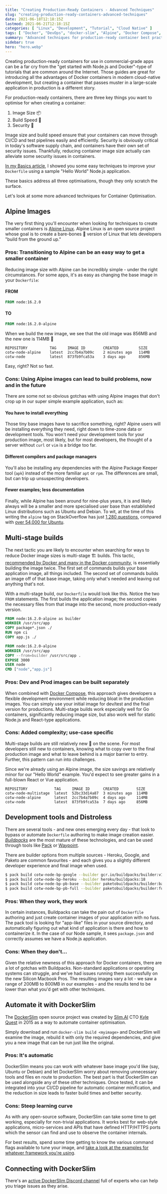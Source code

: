 ```yaml
---
title: "Creating Production-Ready Containers - Advanced Techniques"
slug: "creating-production-ready-containers-advanced-techniques"
date: 2021-06-18T12:18:15Z
lastmod: 2021-06-21T12:18:15Z
categories: [ "Linux", "Development", "Tutorial", "Cloud Native" ]
tags: [ "Docker", "DevOps", "docker-slim", "Alpine", "Docker Compose", "Distroless", "Buildpacks", "Multi-Stage Builds" ]
summary: "Advanced techniques for production-ready container best practice"
sidebar: true
hero: "hero.webp"
---
```


Creating production-ready containers for use in commercial-grade apps can be a far cry from the "get started with Node.js and Docker"-type of tutorials that are common around the Internet. Those guides are great for introducing all the advantages of Docker containers in modern cloud-native development, but creating a container that passes muster in a large-scale application in production is a different story.

For production-ready containers, there are three key things you want to optimise for when creating a container:

1. Image Size 📦
2. Build Speed 🐢
3. Security 🔐

Image size and build speed ensure that your containers can move through CI/CD and test pipelines easily and efficiently. Security is obviously critical in today's software supply chain, and containers have their own set of security issues. Thankfully, reducing container image size actually can alleviate some security issues in containers.

[In my Basics article](/posts/creating-production-ready-containers-the-basics), I showed you some easy techniques to improve your `Dockerfile` using a sample "Hello World" Node.js application.

<!-- {% link https://dev.to/wimpress/creating-production-ready-containers-the-basics-3k6f %} -->

These basics address all three optimisations, though they only scratch the surface.

Let's look at some more advanced techniques for Container Optimisation.

## Alpine Images

The very first thing you'll encounter when looking for techniques to create smaller containers is [Alpine Linux](https://alpinelinux.org/). Alpine Linux is an open source project whose goal is to create a bare-bones 🦴 version of Linux that lets developers "build from the ground up."

### Pros: Transitioning to Alpine can be an easy way to get a smaller container

Reducing image size with Alpine can be incredibly simple - under the right circumstances. For some apps, it's as easy as changing the base image in your `Dockerfile`:

#### FROM

```dockerfile
FROM node:16.2.0
```

#### TO

```dockerfile
FROM node:16.2.0-alpine
```

When we build the new image, we see that the old image was 856MB and the new one is 114MB 🎉

```text
REPOSITORY         	TAG    	IMAGE ID        CREATED     	SIZE
cotw-node-alpine    latest 	2cc7b4a7b09c    2 minutes ago   114MB
cotw-node           latest 	873fb9fca53a    3 days ago  	856MB
```

Easy, right? Not so fast.

### Cons: Using Alpine images can lead to build problems, now and in the future

There are some not so obvious gotchas with using Alpine images that don't crop up in our super simple example application, such as:

#### You have to install everything

Those tiny base images have to sacrifice something, right? Alpine users will be installing everything they need, right down to time-zone data or development tools. You won't need your development tools for your production image, most likely, but for most developers, the thought of a server without `curl` or `vim` is a bridge too far.

#### Different compilers and package managers

You'll also be installing any dependencies with the Alpine Package Keeper tool (`apk`) instead of the more familiar `apt` or `rpm`. The differences are small, but can trip up unsuspecting developers.

#### Fewer examples; less documentation

Finally, while Alpine has been around for nine-plus years, it is and likely always will be a smaller and more specialised user base than established Linux distributions such as Ubuntu and Debian. To wit, at the time of this writing the `alpine` tag on StackOverflow has just [1,280 questions](https://stackoverflow.com/questions/tagged/alpine), compared with [over 54,000 for Ubuntu](https://stackoverflow.com/questions/tagged/ubuntu).

## Multi-stage builds

The next tactic you are likely to encounter when searching for ways to reduce Docker image sizes is multi-stage 🏗 builds. This tactic, [recommended by Docker and many in the Docker community](https://docs.docker.com/develop/develop-images/multistage-build/), is essentially building the image twice. The first set of commands builds your base application image, all things included. The second set of commands builds an image off of that base image, taking only what's needed and leaving out anything that's not.

With a multi-stage build, our `Dockerfile` would look like this. Notice the two `FROM` statements. The first builds the application image; the second copies the necessary files from that image into the second, more production-ready version.

```dockerfile
FROM node:16.2.0-alpine as builder
WORKDIR /usr/src/app
COPY package*.json ./
RUN npm ci
COPY app.js ./

FROM node:16.2.0-alpine
WORKDIR /usr/src/app
COPY --from=builder /usr/src/app .
EXPOSE 3000
USER node
CMD ["node","app.js"]
```

### Pros: Dev and Prod images can be built separately

When combined with [Docker Compose](https://docs.docker.com/compose/), this approach gives developers a flexible development environment while reducing bloat in the production images. You can simply use your initial image for dev/test and the final version for productions. Multi-stage builds work especially well for Go containers, significantly reducing image size, but also work well for static Node.js and React-type applications.

### Cons: Added complexity; use-case specific

Multi-stage builds are still relatively new 🌱 on the scene. For most developers still new to containers, knowing what to copy over to the final production image and what to leave behind is a major barrier to entry. Further, this pattern can run into challenges.

Since we're already using an Alpine image, the size savings are relatively minor for our "Hello World" example. You'd expect to see greater gains in a full-blown React or Vue application.

```text
REPOSITORY            TAG     IMAGE ID   	CREATED        SIZE
cotw-node-multistage  latest  52bc33d14a87  3 minutes ago  114MB
cotw-node-alpine      latest  2cc7b4a7b09c  4 days ago     114MB
cotw-node             latest  873fb9fca53a  7 days ago     856MB
```

## Development tools and Distroless

There are several tools - and new ones emerging every day - that look to bypass or automate `Dockerfile` authoring to make image creation easier. [*Buildpacks*](https://buildpacks.io/) are the most mature of these technologies, and can be used through tools like [Pack](https://buildpacks.io/docs/tools/pack/) or [Waypoint](https://www.waypointproject.io/plugins/pack).

There are builder options from multiple sources - Heroku, Google, and Paketo are common favourites - and each gives you a slightly different developer experience and final image when used.

```bash
$ pack build cotw-node-bp-google --builder gcr.io/buildpacks/builder:v1
$ pack build cotw-node-bp-heroku --builder heroku/buildpacks:18
$ pack build cotw-node-bp-pb-base --builder paketobuildpacks/builder:base
$ pack build cotw-node-bp-pb-full --builder paketobuildpacks/builder:full
```

### Pros: When they work, they work

In certain instances, Buildpacks can take the pain out of `Dockerfile` authoring and just create container images of your application with no fuss. The pack tool is looking for "app-like" files in your source directory, and automatically figuring out what kind of application is there and how to containerize it. In the case of our Node sample, it sees `package.json` and correctly assumes we have a Node.js application.

### Cons: When they don't…

Given the relative newness of this approach for Docker containers, there are a lot of gotchas with Buildpacks. Non-standard applications or operating systems can struggle, and we've had issues running them successfully on the new Silicon Macbook Pros. The resulting images vary a lot - we saw a range of 200MB to 800MB in our examples - and the results tend to be lower than what you'd get with other techniques.

## Automate it with DockerSlim

The [DockerSlim](https://dockersl.im) open source project was created by [Slim.AI](https://slim.ai) CTO [Kyle Quest](https://twitter.com/kcqon) in 2015 as a way to automate container optimisation.

<!-- {% github docker-slim/docker-slim %} -->

Simply download and run `docker-slim build <myimage>` and DockerSlim will examine the image, rebuild it with only the required dependencies, and give you a new image that can be run just like the original.

### Pros: It's automatic

DockerSlim means you can work with whatever base image you'd like (say, Ubuntu or Debian) and let DockerSlim worry about removing unnecessary tools and files en route to production. The best part is that DockerSlim can be used alongside any of these other techniques. Once tested, it can be integrated into your CI/CD pipeline for automatic container minification, and the reduction in size leads to faster build times and better security.

### Cons: Steep learning curve

As with any open-source software, DockerSlim can take some time to get working, especially for non-trivial applications. It works best for web-style applications, micro-services and APIs that have defined HTTP/HTTPS ports which the sensor can find and use to observe the container internals.

For best results, spend some time getting to know the various command flags available to tune your image, and [take a look at the examples for whatever framework you're using](https://github.com/docker-slim/examples).

<!-- {% github docker-slim/examples no-readme %} -->

## Connecting with DockerSlim

There's an [active DockerSlim Discord channel](https://discord.gg/9tDyxYS) full of experts who can help you triage issues as they arise.

<!--
[Follow me here](https://wimpress.com), the [SlimDevOps Twitch 📡 channel](https://twitch.tv/SlimDevOps) and [SlimDevOps YouTube 📺 channel](https://www.youtube.com/SlimDevOps) where I'll be doing more deep-dives into container optimisation using DockerSlim and the Slim.AI platform in future posts and live-streams.
-->
